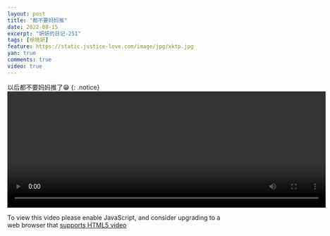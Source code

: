 ```yaml
---
layout: post
title: "都不要妈妈推"
date: 2022-08-15
excerpt: "妍妍的日记-251"
tags: [徐晓妍]
feature: https://static.justice-love.com/image/jpg/xktp.jpg
yan: true
comments: true
video: true
---
```

以后都不要妈妈推了😁
{: .notice}
<video id="my-video" class="video-js vjs-16-9 clipboard" controls preload="auto" width="722" height="264" data-setup="{}">
    <source src="{{ site.staticUrl }}/yanyan/video/buyaomamatui.mp4" type='video/mp4'>
    <p class="vjs-no-js">
        To view this video please enable JavaScript, and consider upgrading to a web browser that
        <a href="http://videojs.com/html5-video-support/" target="_blank">supports HTML5 video</a>
    </p>
</video>
